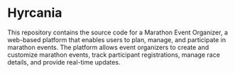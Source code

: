 # Hyrcania
This repository contains the source code for a Marathon Event Organizer, a web-based platform that enables users to plan, manage, and participate in marathon events. The platform allows event organizers to create and customize marathon events, track participant registrations, manage race details, and provide real-time updates.

